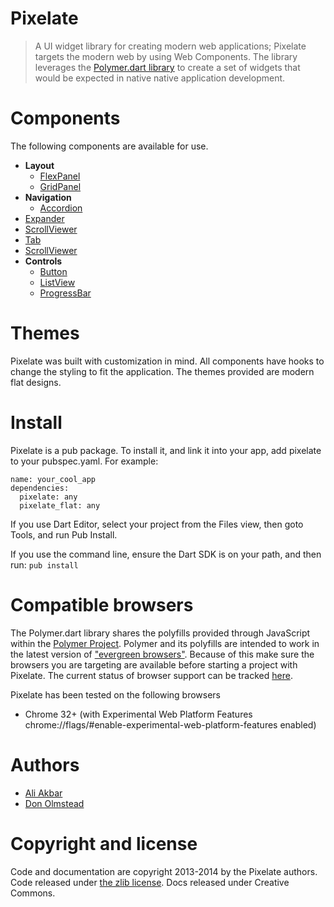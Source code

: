 # Pixelate

> A UI widget library for creating modern web applications; Pixelate targets the modern web by using Web Components. The library leverages the [Polymer.dart library](https://www.dartlang.org/polymer-dart/) to create a set of widgets that would be expected in native native application development.

# Components
The following components are available for use.
 * **Layout**
   * [FlexPanel](http://donny-dont.github.io/Pixelate/components/flex_panel/index.html)
   * [GridPanel](http://donny-dont.github.io/Pixelate/components/grid_panel/index.html)
 * **Navigation**
   * [Accordion](http://donny-dont.github.io/Pixelate/components/accordion/index.html)
  * [Expander](http://donny-dont.github.io/Pixelate/components/expander/index.html)
  * [ScrollViewer](http://donny-dont.github.io/Pixelate/components/scroll_viewer/index.html)
  * [Tab](http://donny-dont.github.io/Pixelate/components/tab/index.html)
  * [ScrollViewer](http://donny-dont.github.io/Pixelate/components/tree_view/index.html)
 * **Controls**
   * [Button](http://donny-dont.github.io/Pixelate/components/button/index.html)
   * [ListView](http://donny-dont.github.io/Pixelate/components/list_view/index.html)
   * [ProgressBar](http://donny-dont.github.io/Pixelate/components/progress_bar/index.html)

# Themes

Pixelate was built with customization in mind. All components have hooks to change the styling to fit the application. The themes provided are modern flat designs.

# Install

Pixelate is a pub package. To install it, and link it into your app, add pixelate to your pubspec.yaml. For example:

    name: your_cool_app
    dependencies:
      pixelate: any
      pixelate_flat: any

If you use Dart Editor, select your project from the Files view, then goto Tools, and run Pub Install.

If you use the command line, ensure the Dart SDK is on your path, and then run: `pub install`

# Compatible browsers

The Polymer.dart library shares the polyfills provided through JavaScript within the [Polymer Project](http://www.polymer-project.org/). Polymer and its polyfills are intended to work in the latest version of ["evergreen browsers"](http://www.yetihq.com/blog/evergreen-web-browser/). Because of this make sure the browsers you are targeting are available before starting a project with Pixelate. The current status of browser support can be tracked [here](http://www.polymer-project.org/resources/compatibility.html).

Pixelate has been tested on the following browsers

* Chrome 32+ (with Experimental Web Platform Features chrome://flags/#enable-experimental-web-platform-features enabled) 

# Authors
 * [Ali Akbar](https://github.com/coderespawn)
 * [Don Olmstead](https://github.com/donny-dont)

# Copyright and license

Code and documentation are copyright 2013-2014 by the Pixelate authors. Code released under [the zlib license](LICENSE). Docs released under Creative Commons.
